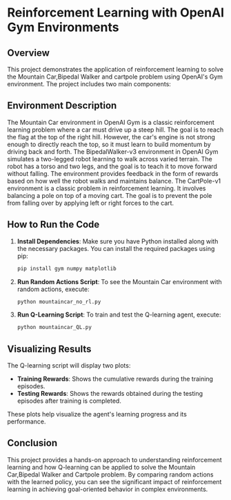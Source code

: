 # Reinforcement Learning with OpenAI Gym Environments

## Overview

This project demonstrates the application of reinforcement learning to solve the Mountain Car,Bipedal Walker and cartpole problem using OpenAI's Gym environment. The project includes two main components:


## Environment Description

The Mountain Car environment in OpenAI Gym is a classic reinforcement learning problem where a car must drive up a steep hill. The goal is to reach the flag at the top of the right hill. However, the car's engine is not strong enough to directly reach the top, so it must learn to build momentum by driving back and forth.
The BipedalWalker-v3 environment in OpenAI Gym simulates a two-legged robot learning to walk across varied terrain. The robot has a torso and two legs, and the goal is to teach it to move forward without falling. The environment provides feedback in the form of rewards based on how well the robot walks and maintains balance.
The CartPole-v1 environment is a classic problem in reinforcement learning. It involves balancing a pole on top of a moving cart. The goal is to prevent the pole from falling over by applying left or right forces to the cart.

## How to Run the Code

1. **Install Dependencies**: Make sure you have Python installed along with the necessary packages. You can install the required packages using pip:
   ```bash
   pip install gym numpy matplotlib
   ```

2. **Run Random Actions Script**: To see the Mountain Car environment with random actions, execute:
   ```bash
   python mountaincar_no_rl.py
   ```

3. **Run Q-Learning Script**: To train and test the Q-learning agent, execute:
   ```bash
   python mountaincar_QL.py
   ```

## Visualizing Results

The Q-learning script will display two plots:
- **Training Rewards**: Shows the cumulative rewards during the training episodes.
- **Testing Rewards**: Shows the rewards obtained during the testing episodes after training is completed.

These plots help visualize the agent's learning progress and its performance.

## Conclusion

This project provides a hands-on approach to understanding reinforcement learning and how Q-learning can be applied to solve the Mountain Car,Bipedal Walker and Cartpole problem. By comparing random actions with the learned policy, you can see the significant impact of reinforcement learning in achieving goal-oriented behavior in complex environments.
